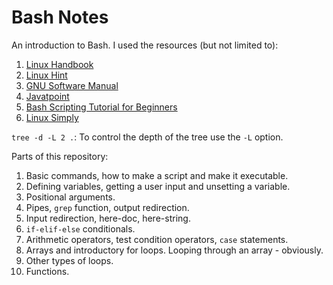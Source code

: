 # Bash Notes

An introduction to Bash. I used the resources (but not limited to):

1. [Linux Handbook](https://linuxhandbook.com/bash/)
2. [Linux Hint](https://linuxhint.com/what_is_bash_script/)
3. [GNU Software Manual](https://www.gnu.org/software/bash/manual/html_node/index.html)
4. [Javatpoint](https://www.javatpoint.com/bash)
5. [Bash Scripting Tutorial for Beginners](https://www.youtube.com/watch?v=tK9Oc6AEnR4&t=333s)
6. [Linux Simply](https://www.linuxsimply.com)

`tree -d -L 2 .`: To control the depth of the tree use the `-L` option.

Parts of this repository:

1. Basic commands, how to make a script and make it executable.
2. Defining variables, getting a user input and unsetting a variable.
3. Positional arguments.
4. Pipes, `grep` function, output redirection.
5. Input redirection, here-doc, here-string.
6. `if-elif-else` conditionals.
7. Arithmetic operators, test condition operators, `case` statements.
8. Arrays and introductory for loops. Looping through an array - obviously.
9. Other types of loops.
10. Functions.